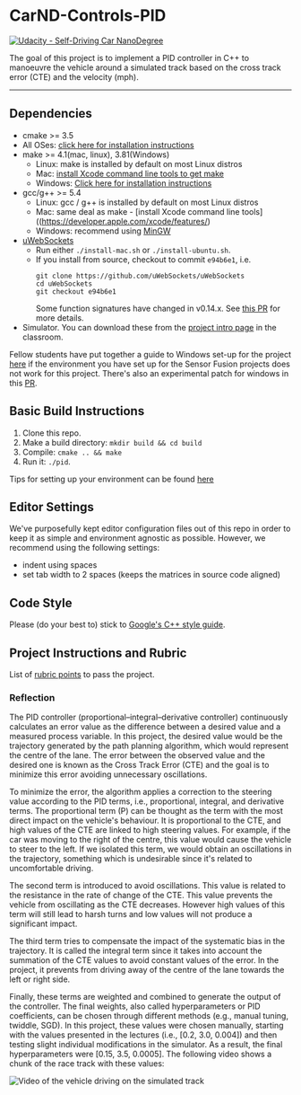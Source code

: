 # CarND-Controls-PID
[![Udacity - Self-Driving Car NanoDegree](https://s3.amazonaws.com/udacity-sdc/github/shield-carnd.svg)](http://www.udacity.com/drive)

The goal of this project is to implement a PID controller in C++ to manoeuvre the vehicle around a simulated track based on the cross track error (CTE) and the velocity (mph).

[//]: # (Image References)
[example1]: ./img/example.gif "Video of the vehicle driving on the simulated track"

---

## Dependencies

* cmake >= 3.5
 * All OSes: [click here for installation instructions](https://cmake.org/install/)
* make >= 4.1(mac, linux), 3.81(Windows)
  * Linux: make is installed by default on most Linux distros
  * Mac: [install Xcode command line tools to get make](https://developer.apple.com/xcode/features/)
  * Windows: [Click here for installation instructions](http://gnuwin32.sourceforge.net/packages/make.htm)
* gcc/g++ >= 5.4
  * Linux: gcc / g++ is installed by default on most Linux distros
  * Mac: same deal as make - [install Xcode command line tools]((https://developer.apple.com/xcode/features/)
  * Windows: recommend using [MinGW](http://www.mingw.org/)
* [uWebSockets](https://github.com/uWebSockets/uWebSockets)
  * Run either `./install-mac.sh` or `./install-ubuntu.sh`.
  * If you install from source, checkout to commit `e94b6e1`, i.e.
    ```
    git clone https://github.com/uWebSockets/uWebSockets
    cd uWebSockets
    git checkout e94b6e1
    ```
    Some function signatures have changed in v0.14.x. See [this PR](https://github.com/udacity/CarND-MPC-Project/pull/3) for more details.
* Simulator. You can download these from the [project intro page](https://github.com/udacity/self-driving-car-sim/releases) in the classroom.

Fellow students have put together a guide to Windows set-up for the project [here](https://s3-us-west-1.amazonaws.com/udacity-selfdrivingcar/files/Kidnapped_Vehicle_Windows_Setup.pdf) if the environment you have set up for the Sensor Fusion projects does not work for this project. There's also an experimental patch for windows in this [PR](https://github.com/udacity/CarND-PID-Control-Project/pull/3).

## Basic Build Instructions

1. Clone this repo.
2. Make a build directory: `mkdir build && cd build`
3. Compile: `cmake .. && make`
4. Run it: `./pid`.

Tips for setting up your environment can be found [here](https://classroom.udacity.com/nanodegrees/nd013/parts/40f38239-66b6-46ec-ae68-03afd8a601c8/modules/0949fca6-b379-42af-a919-ee50aa304e6a/lessons/f758c44c-5e40-4e01-93b5-1a82aa4e044f/concepts/23d376c7-0195-4276-bdf0-e02f1f3c665d)

## Editor Settings

We've purposefully kept editor configuration files out of this repo in order to
keep it as simple and environment agnostic as possible. However, we recommend
using the following settings:

* indent using spaces
* set tab width to 2 spaces (keeps the matrices in source code aligned)

## Code Style

Please (do your best to) stick to [Google's C++ style guide](https://google.github.io/styleguide/cppguide.html).

## Project Instructions and Rubric
List of [rubric points](https://review.udacity.com/#!/rubrics/1972/view) to pass the project.

### Reflection
The PID controller (proportional–integral–derivative controller) continuously calculates an error value as the difference between a desired value and a measured process variable. In this project, the desired value would be the trajectory generated by the path planning algorithm, which would represent the centre of the lane. The error between the observed value and the desired one is known as the Cross Track Error (CTE) and the goal is to minimize this error avoiding unnecessary oscillations.

To minimize the error, the algorithm applies a correction to the steering value according to the PID terms, i.e., proportional, integral, and derivative terms. The proportional term (P) can be thought as the term with the most direct impact on the vehicle's behaviour. It is proportional to the CTE, and high values of the CTE are linked to high steering values. For example, if the car was moving to the right of the centre, this value would cause the vehicle to steer to the left. If we isolated this term, we would obtain an oscillations in the trajectory, something which is undesirable since it's related to uncomfortable driving.

The second term is introduced to avoid oscillations. This value is related to the resistance in the rate of change of the CTE. This value prevents the vehicle from oscillating as the CTE decreases. However high values of this term will still lead to harsh turns and low values will not produce a significant impact.

The third term tries to compensate the impact of the systematic bias in the trajectory. It is called the integral term since it takes into account the summation of the CTE values to avoid constant values of the error. In the project, it prevents from driving away of the centre of the lane towards the left or right side.

Finally, these terms are weighted and combined to generate the output of the controller. The final weights, also called hyperparameters or PID coefficients, can be chosen  through different methods (e.g., manual tuning, twiddle, SGD). In this project, these values were chosen manually, starting with the values
presented in the lectures (i.e., [0.2, 3.0, 0.004]) and then testing slight individual modifications in the simulator. As a result, the final hyperparameters were [0.15, 3.5, 0.0005]. The following video shows a chunk of the race track with these values:

![Video of the vehicle driving on the simulated track][example1]
